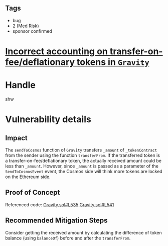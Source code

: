 ## Tags

- bug
- 2 (Med Risk)
- sponsor confirmed

# [Incorrect accounting on transfer-on-fee/deflationary tokens in `Gravity`](https://github.com/code-423n4/2021-08-gravitybridge-findings/issues/62) 

# Handle

shw


# Vulnerability details

## Impact

The `sendToCosmos` function of `Gravity` transfers `_amount` of `_tokenContract` from the sender using the function `transferFrom`. If the transferred token is a transfer-on-fee/deflationary token, the actually received amount could be less than `_amount`. However, since `_amount` is passed as a parameter of the `SendToCosmosEvent` event, the Cosmos side will think more tokens are locked on the Ethereum side.

## Proof of Concept

Referenced code:
[Gravity.sol#L535](https://github.com/althea-net/cosmos-gravity-bridge/blob/92d0e12cea813305e6472851beeb80bd2eaf858d/solidity/contracts/Gravity.sol#L535)
[Gravity.sol#L541](https://github.com/althea-net/cosmos-gravity-bridge/blob/92d0e12cea813305e6472851beeb80bd2eaf858d/solidity/contracts/Gravity.sol#L541)

## Recommended Mitigation Steps

Consider getting the received amount by calculating the difference of token balance (using `balanceOf`) before and after the `transferFrom`.

